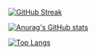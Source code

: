 [![GitHub Streak](https://github-readme-streak-stats.herokuapp.com/?user=doej1367&theme=dark)](https://git.io/streak-stats)


[![Anurag's GitHub stats](https://github-readme-stats.vercel.app/api?username=doej1367)](https://github.com/anuraghazra/github-readme-stats)


[![Top Langs](https://github-readme-stats.vercel.app/api/top-langs/?username=doej1367)](https://github.com/anuraghazra/github-readme-stats)
